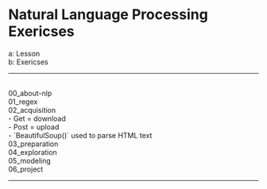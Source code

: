 # Natural Language Processing Exericses

a: Lesson<br>
b: Exericses<br>
<hr>
<br>
00_about-nlp<br>
01_regex<br>
02_acquisition<br>
- Get = download<br>
- Post = upload<br>
- `BeautifulSoup()` used to parse HTML text<br>
03_preparation<br>
04_exploration<br>
05_modeling<br>
06_project<br>
<hr>
<br>